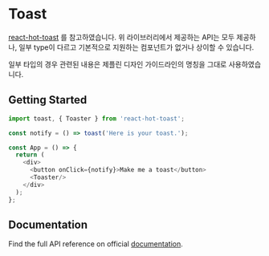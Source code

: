 # Toast

[react-hot-toast](https://github.com/timolins/react-hot-toast) 를 참고하였습니다. 위 라이브러리에서 제공하는 API는 모두 제공하나, 일부 type이 다르고
기본적으로 지원하는 컴포넌트가 없거나 상이할 수 있습니다.

일부 타입의 경우 관련된 내용은 제플린 디자인 가이드라인의 명칭을 그대로 사용하였습니다.

## Getting Started

```js
import toast, { Toaster } from 'react-hot-toast';

const notify = () => toast('Here is your toast.');

const App = () => {
  return (
    <div>
      <button onClick={notify}>Make me a toast</button>
      <Toaster/>
    </div>
  );
};
```

## Documentation

Find the full API reference on official [documentation](https://react-hot-toast.com/docs).
